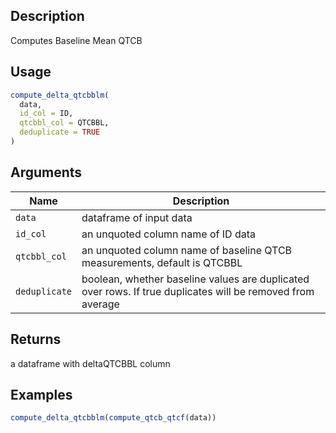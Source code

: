 ## Description

Computes Baseline Mean QTCB

## Usage

```r
compute_delta_qtcbblm(
  data,
  id_col = ID,
  qtcbbl_col = QTCBBL,
  deduplicate = TRUE
)
```

## Arguments

| Name | Description |
|------|-------------|
| `data` | dataframe of input data |
| `id_col` | an unquoted column name of ID data |
| `qtcbbl_col` | an unquoted column name of baseline QTCB measurements, default is QTCBBL |
| `deduplicate` | boolean, whether baseline values are duplicated over rows. If true duplicates will be removed from average |

## Returns

a dataframe with deltaQTCBBL column

## Examples

```r
compute_delta_qtcbblm(compute_qtcb_qtcf(data))
```


